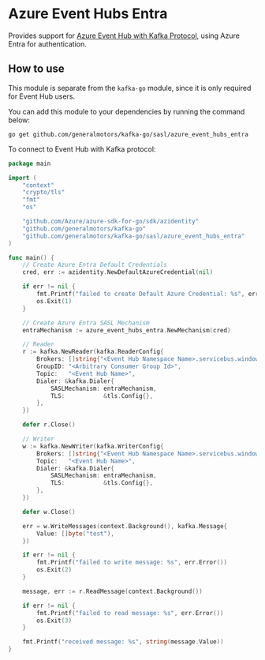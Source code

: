 # Azure Event Hubs Entra

Provides support for [Azure Event Hub with Kafka Protocol](https://learn.microsoft.com/en-us/azure/event-hubs/azure-event-hubs-kafka-overview), 
using Azure Entra for authentication.

## How to use
This module is separate from the `kafka-go` module, since it is only required 
for Event Hub users.

You can add this module to your dependencies by running the command below:
```shell
go get github.com/generalmotors/kafka-go/sasl/azure_event_hubs_entra
```

To connect to Event Hub with Kafka protocol:
```go
package main

import (
	"context"
	"crypto/tls"
	"fmt"
	"os"

	"github.com/Azure/azure-sdk-for-go/sdk/azidentity"
	"github.com/generalmotors/kafka-go"
	"github.com/generalmotors/kafka-go/sasl/azure_event_hubs_entra"
)

func main() {
	// Create Azure Entra Default Credentials
	cred, err := azidentity.NewDefaultAzureCredential(nil)

	if err != nil {
		fmt.Printf("failed to create Default Azure Credential: %s", err.Error())
		os.Exit(1)
	}

	// Create Azure Entra SASL Mechanism
	entraMechanism := azure_event_hubs_entra.NewMechanism(cred)

	// Reader
	r := kafka.NewReader(kafka.ReaderConfig{
		Brokers: []string{"<Event Hub Namespace Name>.servicebus.windows.net:9093"},
		GroupID: "<Arbitrary Consumer Group Id>",
		Topic:   "<Event Hub Name>",
		Dialer: &kafka.Dialer{
			SASLMechanism: entraMechanism,
			TLS:           &tls.Config{},
		},
	})

	defer r.Close()

	// Writer
	w := kafka.NewWriter(kafka.WriterConfig{
		Brokers: []string{"<Event Hub Namespace Name>.servicebus.windows.net:9093"},
		Topic:   "<Event Hub Name>",
		Dialer: &kafka.Dialer{
			SASLMechanism: entraMechanism,
			TLS:           &tls.Config{},
		},
	})

	defer w.Close()

	err = w.WriteMessages(context.Background(), kafka.Message{
		Value: []byte("test"),
	})

	if err != nil {
		fmt.Printf("failed to write message: %s", err.Error())
		os.Exit(2)
	}

	message, err := r.ReadMessage(context.Background())

	if err != nil {
		fmt.Printf("failed to read message: %s", err.Error())
		os.Exit(3)
	}

	fmt.Printf("received message: %s", string(message.Value))
}

```
